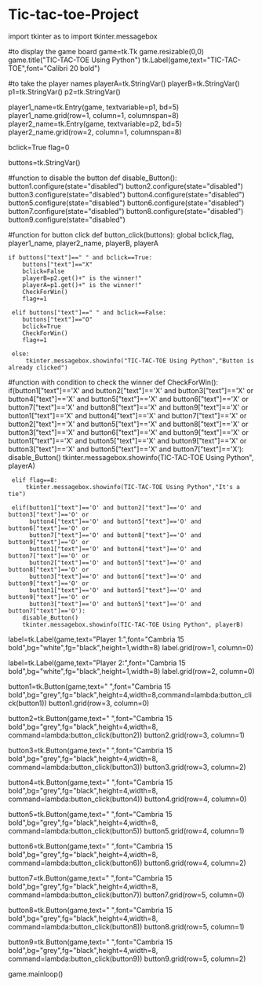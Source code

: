 # Tic-tac-toe-Project

import tkinter as to
import tkinter.messagebox

#to display the game board
game=tk.Tk
game.resizable(0,0)
game.title("TIC-TAC-TOE Using Python")
tk.Label(game,text="TIC-TAC-TOE",font="Calibri 20 bold")

#to take the player names
playerA=tk.StringVar()
playerB=tk.StringVar()
p1=tk.StringVar()
p2=tk.StringVar()

player1_name=tk.Entry(game, textvariable=p1, bd=5)
player1_name.grid(row=1, column=1, columnspan=8)
player2_name=tk.Entry(game, textvariable=p2, bd=5)
player2_name.grid(row=2, column=1, columnspan=8)

bclick=True
flag=0

buttons=tk.StringVar()

#function to disable the button
def disable_Button():
    button1.configure(state="disabled")
    button2.configure(state="disabled")
    button3.configure(state="disabled")
    button4.configure(state="disabled")
    button5.configure(state="disabled")
    button6.configure(state="disabled")
    button7.configure(state="disabled")
    button8.configure(state="disabled")
    button9.configure(state="disabled")

#function for button click
def button_click(buttons):
    global bclick,flag, player1_name, player2_name, playerB, playerA

    if buttons["text"]==" " and bclick==True:
        buttons["text"]=="X"
        bclick=False
        playerB=p2.get()+" is the winner!"
        playerA=p1.get()+" is the winner!"
        CheckForWin()
        flag+=1

     elif buttons["text"]==" " and bclick==False:
        buttons["text"]=="O"
        bclick=True
        CheckForWin()
        flag+=1

     else:
         tkinter.messagebox.showinfo("TIC-TAC-TOE Using Python","Button is already clicked")
    
#function with condition to check the winner
def CheckForWin():
    if(button1["text"]=='X' and button2["text"]=='X' and button3["text"]=='X' or
          button4["text"]=='X' and button5["text"]=='X' and button6["text"]=='X' or
          button7["text"]=='X' and button8["text"]=='X' and button9["text"]=='X' or
          button1["text"]=='X' and button4["text"]=='X' and button7["text"]=='X' or
          button2["text"]=='X' and button5["text"]=='X' and button8["text"]=='X' or
          button3["text"]=='X' and button6["text"]=='X' and button9["text"]=='X' or
          button1["text"]=='X' and button5["text"]=='X' and button9["text"]=='X' or
          button3["text"]=='X' and button5["text"]=='X' and button7["text"]=='X'):
        disable_Button()
        tkinter.messagebox.showinfo(TIC-TAC-TOE Using Python", playerA)

     elif flag==8:
         tkinter.messagebox.showinfo(TIC-TAC-TOE Using Python","It's a tie")

     elif(button1["text"]=='O' and button2["text"]=='O' and button3["text"]=='O' or
          button4["text"]=='O' and button5["text"]=='O' and button6["text"]=='O' or
          button7["text"]=='O' and button8["text"]=='O' and button9["text"]=='O' or
          button1["text"]=='O' and button4["text"]=='O' and button7["text"]=='O' or
          button2["text"]=='O' and button5["text"]=='O' and button8["text"]=='O' or
          button3["text"]=='O' and button6["text"]=='O' and button9["text"]=='O' or
          button1["text"]=='O' and button5["text"]=='O' and button9["text"]=='O' or
          button3["text"]=='O' and button5["text"]=='O' and button7["text"]=='O'):
        disable_Button()
        tkinter.messagebox.showinfo(TIC-TAC-TOE Using Python", playerB)
    
label=tk.Label(game,text="Player 1:",font="Cambria 15 bold",bg="white",fg="black",height=1,width=8)
label.grid(row=1, column=0)

label=tk.Label(game,text="Player 2:",font="Cambria 15 bold",bg="white",fg="black",height=1,width=8)
label.grid(row=2, column=0)

button1=tk.Button(game,text=" ",font="Cambria 15 bold",bg="grey",fg="black",height=4,width=8,command=lambda:button_click(button1))
button1.grid(row=3, column=0)

button2=tk.Button(game,text=" ",font="Cambria 15 bold",bg="grey",fg="black",height=4,width=8, command=lambda:button_click(button2))
button2.grid(row=3, column=1)

button3=tk.Button(game,text=" ",font="Cambria 15 bold",bg="grey",fg="black",height=4,width=8, command=lambda:button_click(button3))
button3.grid(row=3, column=2)

button4=tk.Button(game,text=" ",font="Cambria 15 bold",bg="grey",fg="black",height=4,width=8, command=lambda:button_click(button4))
button4.grid(row=4, column=0)

button5=tk.Button(game,text=" ",font="Cambria 15 bold",bg="grey",fg="black",height=4,width=8, command=lambda:button_click(button5))
button5.grid(row=4, column=1)

button6=tk.Button(game,text=" ",font="Cambria 15 bold",bg="grey",fg="black",height=4,width=8, command=lambda:button_click(button6))
button6.grid(row=4, column=2)

button7=tk.Button(game,text=" ",font="Cambria 15 bold",bg="grey",fg="black",height=4,width=8, command=lambda:button_click(button7))
button7.grid(row=5, column=0)

button8=tk.Button(game,text=" ",font="Cambria 15 bold",bg="grey",fg="black",height=4,width=8, command=lambda:button_click(button8))
button8.grid(row=5, column=1)

button9=tk.Button(game,text=" ",font="Cambria 15 bold",bg="grey",fg="black",height=4,width=8, command=lambda:button_click(button9))
button9.grid(row=5, column=2)

game.mainloop()







